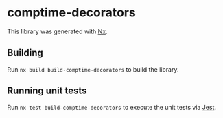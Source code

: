 # comptime-decorators

This library was generated with [Nx](https://nx.dev).

## Building

Run `nx build build-comptime-decorators` to build the library.

## Running unit tests

Run `nx test build-comptime-decorators` to execute the unit tests via [Jest](https://jestjs.io).

